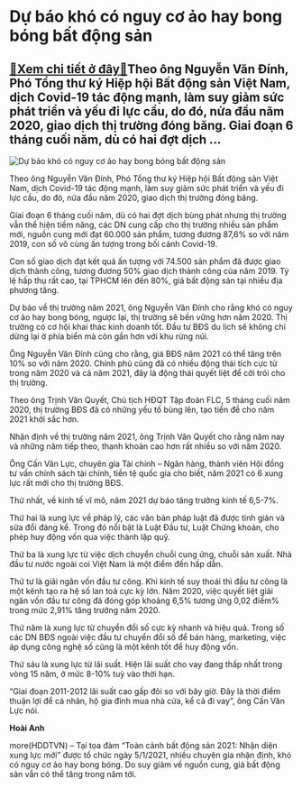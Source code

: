 Dự báo khó có nguy cơ ảo hay bong bóng bất động sản
===================================================

[:gift:Xem chi tiết ở đây:gift:](https://hddtvn.com/du-bao-kho-co-nguy-co-ao-hay-bong-bong-bat-dong-san/)Theo ông Nguyễn Văn Đính, Phó Tổng thư ký Hiệp hội Bất động sản Việt Nam, dịch Covid-19 tác động mạnh, làm suy giảm sức phát triển và yếu đi lực cầu, do đó, nửa đầu năm 2020, giao dịch thị trường đóng băng. Giai đoạn 6 tháng cuối năm, dù có hai đợt dịch …
---------------------------------------------------------------------------------------------------------------------------------------------------------------------------------------------------------------------------------------------------------------





![Dự báo khó có nguy cơ ảo hay bong bóng bất động sản](https://hddtvn.com/wp-content/uploads/2021/01/1704_bds-90-1609818659691737540505.jpg "Dự báo khó có nguy cơ ảo hay bong bóng bất động sản")



Theo ông Nguyễn Văn Đính, Phó Tổng thư ký Hiệp hội Bất động sản Việt Nam, dịch Covid-19 tác động mạnh, làm suy giảm sức phát triển và yếu đi lực cầu, do đó, nửa đầu năm 2020, giao dịch thị trường đóng băng.


Giai đoạn 6 tháng cuối năm, dù có hai đợt dịch bùng phát nhưng thị trường vẫn thể hiện tiềm năng, các DN cung cấp cho thị trường nhiều sản phẩm mới, nguồn cung mới đạt 60.000 sản phẩm, tương đương 87,6% so với năm 2019, con số vô cùng ấn tượng trong bối cảnh Covid-19.


Con số giao dịch đạt kết quả ấn tượng với 74.500 sản phẩm đã được giao dịch thành công, tương đương 50% giao dịch thành công của năm 2019. Tỷ lệ hấp thụ rất cao, tại TPHCM lên đến 80%, giá bất động sản tại nhiều địa phương tăng.


Dự báo về thị trường năm 2021, ông Nguyễn Văn Đính cho rằng khó có nguy cơ ảo hay bong bóng, ngược lại, thị trường sẽ bền vững hơn năm 2020. Thị trường có cơ hội khai thác kinh doanh tốt. Đầu tư BĐS du lịch sẽ không chỉ dừng lại ở phía biển mà còn gần hơn với khu rừng núi.


Ông Nguyễn Văn Đính cũng cho rằng, giá BĐS năm 2021 có thể tăng trên 10% so với năm 2020. Chính phủ cũng đã có nhiều động thái tích cực từ trong năm 2020 và cả năm 2021, đây là động thái quyết liệt để cởi trói cho thị trường.


Theo ông Trịnh Văn Quyết, Chủ tịch HĐQT Tập đoàn FLC, 5 tháng cuối năm 2020, thị trường BĐS đã có những yếu tố bùng lên, tạo tiền đề cho năm 2021 khởi sắc hơn.


Nhận định về thị trường năm 2021, ông Trịnh Văn Quyết cho rằng năm nay và những năm tiếp theo, thanh khoản cao hơn rất nhiều so với năm 2020.


Ông Cấn Văn Lực, chuyên gia Tài chính – Ngân hàng, thành viên Hội đồng tư vấn chính sách tài chính, tiền tệ quốc gia cho biết, năm 2021 có 6 xung lực rất mới cho thị trường BĐS.


Thứ nhất, về kinh tế vĩ mô, năm 2021 dự báo tăng trưởng kinh tế 6,5-7%. 


Thứ hai là xung lực về pháp lý, các văn bản pháp luật đã được tinh giản và sửa đổi đáng kể. Trong đó nổi bật là Luật Đầu tư, Luật Chứng khoán, cho phép huy động vốn qua việc thành lập quỹ.


Thứ ba là xung lực từ việc dịch chuyển chuỗi cung ứng, chuỗi sản xuất. Nhà đầu tư nước ngoài coi Việt Nam là một điểm đến hấp dẫn.


Thứ tư là giải ngân vốn đầu tư công. Khi kinh tế suy thoái thì đầu tư công là một kênh tạo ra hệ số lan toả cực kỳ lớn. Năm 2020, việc quyết liệt giải ngân vốn đầu tư công đã đóng góp khoảng 6,5% tương ứng 0,02 điểm% trong mức 2,91% tăng trưởng năm 2020.


Thứ năm là xung lực từ chuyển đổi số cực kỳ nhanh và hiệu quả. Trong số các DN BĐS ngoài việc đầu tư chuyển đổi số để bán hàng, marketing, việc áp dụng công nghệ số cũng là một kênh tốt để huy động vốn.


Thứ sáu là xung lực từ lãi suất. Hiện lãi suất cho vay đang thấp nhất trong vòng 15 năm, ở mức 8-10% tuỳ vào thời hạn.


“Giai đoạn 2011-2012 lãi suất cao gấp đôi so với bây giờ. Đây là thời điểm thuận lợi để cá nhân, hộ gia đình mua nhà cửa, kể cả đi vay”, ông Cấn Văn Lực nói.




**Hoài Anh**



more(HDDTVN) – Tại tọa đàm “Toàn cảnh bất động sản 2021: Nhận diện xung lực mới” được tổ chức ngày 5/1/2021, nhiều chuyên gia nhận định, khó có nguy cơ ảo hay bong bóng. Do suy giảm về nguồn cung, giá bất động sản vẫn có thể tăng trong năm tới.

